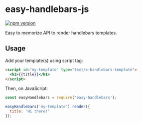 # easy-handlebars-js
[![npm version](https://badge.fury.io/js/easy-handlebars-js.svg)](https://badge.fury.io/js/easy-handlebars-js)

Easy to memorize API to render handlebars templates.

## Usage
Add your template(s) using script tag:
```html
<script id="my-template" type="text/x-handlebars-template">
  <h1>{{title}}</h1>
</script>
```

Then, on JavaScript:
```js
const easyHandlebars = require('easy-handlebars');

easyHandlebars('my-template').render({
  title: 'Hi there!'
});
```

